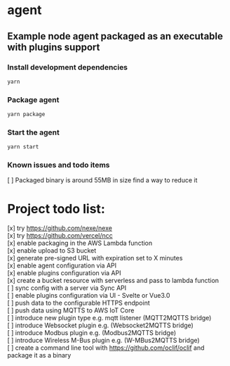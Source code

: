# agent
## Example node agent packaged as an executable with plugins support 

### Install development dependencies
```bash
yarn
```

### Package agent
```bash
yarn package
```

### Start the agent
```bash
yarn start
```

### Known issues and todo items
[ ] Packaged binary is around 55MB in size find a way to reduce it

# Project todo list:
[x] try https://github.com/nexe/nexe  
[x] try https://github.com/vercel/ncc   
[x] enable packaging in the AWS Lambda function  
[x] enable upload to S3 bucket  
[x] generate pre-signed URL with expiration set to X minutes  
[x] enable agent configuration via API  
[x] enable plugins configuration via API  
[x] create a bucket resource with serverless and pass to lambda function  
[ ] sync config with a server via Sync API  
[ ] enable plugins configuration via UI - Svelte or Vue3.0  
[ ] push data to the configurable HTTPS endpoint  
[ ] push data using MQTTS to AWS IoT Core  
[ ] introduce new plugin type e.g. mqtt listener (MQTT2MQTTS bridge)  
[ ] introduce Websocket plugin e.g. (Websocket2MQTTS bridge)  
[ ] introduce Modbus plugin e.g. (Modbus2MQTTS bridge)  
[ ] introduce Wireless M-Bus plugin e.g. (W-MBus2MQTTS bridge)  
[ ] create a command line tool with https://github.com/oclif/oclif and package it as a binary
